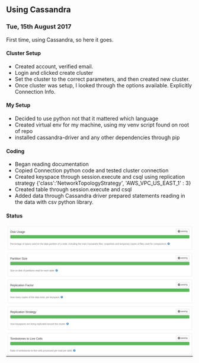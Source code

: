 ## Using Cassandra

### Tue, 15th August 2017

First time, using Cassandra, so here it goes.

#### Cluster Setup
* Created account, verified email.
* Login and clicked create cluster
* Set the cluster to the correct parameters, and then created new cluster.
* Once cluster was setup, I looked through the options available. Explicitly Connection Info.

#### My Setup
* Decided to use python not that it mattered which language
* Created virtual env for my machine, using my venv script found on root of repo
* installed cassandra-driver and any other dependencies through pip

#### Coding
* Began reading documentation
* Copied Connection python code and tested cluster connection
* Created keyspace through session.execute and csql using replication strategy {'class':'NetworkTopologyStrategy',  'AWS_VPC_US_EAST_1' : 3}
* Created table through session.execute and csql
* Added data through Cassandra driver prepared statements reading in the data with csv python library.

#### Status
![Cluster Health](./health.png)
